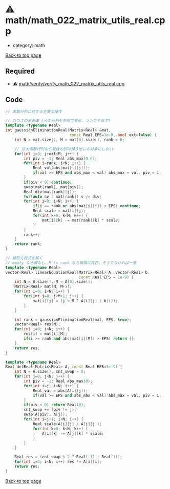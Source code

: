 <!-- mathjax config similar to math.stackexchange -->
<script type="text/javascript" async
  src="https://cdnjs.cloudflare.com/ajax/libs/mathjax/2.7.5/MathJax.js?config=TeX-MML-AM_CHTML">
</script>
<script type="text/x-mathjax-config">
  MathJax.Hub.Config({
    TeX: { equationNumbers: { autoNumber: "AMS" }},
    tex2jax: {
      inlineMath: [ ['$','$'] ],
      processEscapes: true
    },
    "HTML-CSS": { matchFontHeight: false },
    displayAlign: "left",
    displayIndent: "2em"
  });
</script>

<script type="text/javascript" src="https://cdnjs.cloudflare.com/ajax/libs/jquery/3.4.1/jquery.min.js"></script>
<script src="https://cdn.jsdelivr.net/npm/jquery-balloon-js@1.1.2/jquery.balloon.min.js" integrity="sha256-ZEYs9VrgAeNuPvs15E39OsyOJaIkXEEt10fzxJ20+2I=" crossorigin="anonymous"></script>
<script type="text/javascript" src="../../assets/js/copy-button.js"></script>
<link rel="stylesheet" href="../../assets/css/copy-button.css" />


# :warning: math/math_022_matrix_utils_real.cpp
* category: math


[Back to top page](../../index.html)



## Required
* :warning: [math/verify/verify_math_022_matrix_utils_real.cpp](verify/verify_math_022_matrix_utils_real.cpp.html)


## Code
```cpp
// 実数行列に対する主要な操作

// ガウスの消去法 (元の行列を参照で変形、ランクを返す)
template <typename Real>
int gaussianEliminationReal(Matrix<Real> &mat,
                            const Real EPS=1e-9, bool ext=false) {
    int N = mat.size(), M = mat[0].size(), rank = 0;

    // 拡大係数行列なら最後の列は掃き出しの対象にしない
    for(int j=0; j+ext<M; j++) {
        int piv = -1; Real abs_max(0.0);
        for(int i=rank; i<N; i++) {
            Real val(abs(mat[i][j]));
            if(val >= EPS and abs_max < val) abs_max = val, piv = i;
        }
        if(piv < 0) continue;
        swap(mat[rank], mat[piv]);
        Real div(mat[rank][j]);
        for(auto &v : mat[rank]) v /= div;
        for(int i=0; i<N; i++) {
            if(i == rank or abs(mat[i][j]) < EPS) continue;
            Real scale = mat[i][j];
            for(int k=0; k<M; k++) {
                mat[i][k] -= mat[rank][k] * scale;
            }
        }
        rank++;
    }
    return rank;
}

// 線形方程式を解く
// empty なら解なし、M != rank なら無限に存在、そうでなければ一意
template <typename Real>
vector<Real> linearEquationReal(Matrix<Real> A, vector<Real> b,
                                const Real EPS = 1e-9) {
    int N = A.size(), M = A[0].size();
    Matrix<Real> mat(N, M+1);
    for(int i=0; i<N; i++) {
        for(int j=0; j<M+1; j++) {
            mat[i][j] = (j < M ? A[i][j] : b[i]);
        }
    }

    int rank = gaussianEliminationReal(mat, EPS, true);
    vector<Real> res(N);
    for(int i=0; i<N; i++) {
        res[i] = mat[i][M];
        if(i >= rank and abs(mat[i][M]) > EPS) return {};
    }
    return res;
}

template <typename Real>
Real detReal(Matrix<Real> A, const Real EPS=1e-9) {
    int N = A.size(), cnt_swap = 0;
    for(int j=0; j<N; j++) {
        int piv = -1; Real abs_max(0);
        for(int i=j; i<N; i++) {
            Real val = abs(A[i][j]);
            if(val >= EPS and abs_max < val) abs_max = val, piv = i;
        }
        if(piv < 0) return Real(0);
        cnt_swap += (piv != j);
        swap(A[piv], A[j]);
        for(int i=j+1; i<N; i++) {
            Real scale(A[i][j] / A[j][j]);
            for(int k=0; k<N; k++) {
                A[i][k] -= A[j][k] * scale;
            }
        }
    }

    Real res = (cnt_swap % 2 ? Real(-1) : Real(1));
    for(int i=0; i<N; i++) res *= A[i][i];
    return res;
}

```

[Back to top page](../../index.html)

